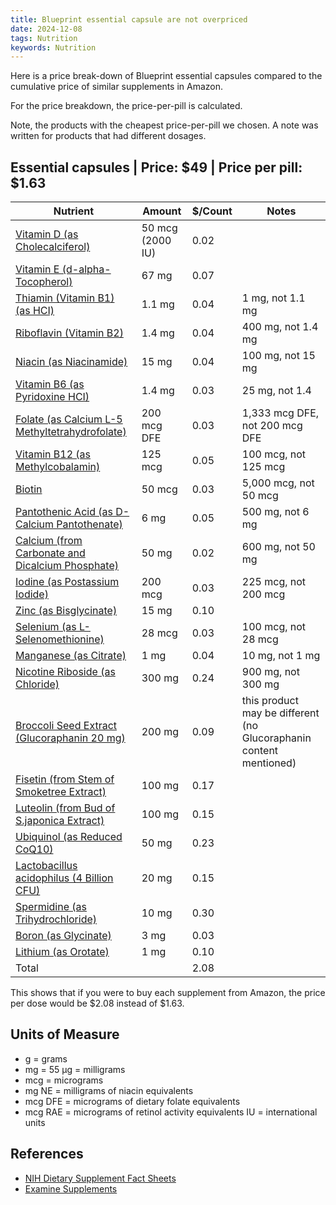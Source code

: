 ```yaml
---
title: Blueprint essential capsule are not overpriced
date: 2024-12-08
tags: Nutrition
keywords: Nutrition
---
```


Here is a price break-down of Blueprint essential capsules compared to the cumulative price of
similar supplements in Amazon.

For the price breakdown, the price-per-pill is calculated.

Note, the products with the cheapest price-per-pill we chosen. A note was
written for products that had different dosages.

## Essential capsules | Price: \$49 | Price per pill: \$1.63

| Nutrient                                           | Amount           | \$/Count | Notes                                                              |
| -------------------------------------------------- | ---------------- | -------- | ------------------------------------------------------------------ |
| [Vitamin D (as Cholecalciferol)]                   | 50 mcg (2000 IU) | 0.02     |                                                                    |
| [Vitamin E (d-alpha-Tocopherol)]                   | 67 mg            | 0.07     |                                                                    |
| [Thiamin (Vitamin B1) (as HCI)]                    | 1.1 mg           | 0.04     | 1 mg, not 1.1 mg                                                   |
| [Riboflavin (Vitamin B2)]                          | 1.4 mg           | 0.04     | 400 mg, not 1.4 mg                                                 |
| [Niacin (as Niacinamide)]                          | 15 mg            | 0.04     | 100 mg, not 15 mg                                                  |
| [Vitamin B6 (as Pyridoxine HCI)]                   | 1.4 mg           | 0.03     | 25 mg, not 1.4                                                     |
| [Folate (as Calcium L-5 Methyltetrahydrofolate)]   | 200 mcg DFE      | 0.03     | 1,333 mcg DFE, not 200 mcg DFE                                     |
| [Vitamin B12 (as Methylcobalamin)]                 | 125 mcg          | 0.05     | 100 mcg, not 125 mcg                                               |
| [Biotin]                                           | 50 mcg           | 0.03     | 5,000 mcg, not 50 mcg                                              |
| [Pantothenic Acid (as D-Calcium Pantothenate)]     | 6 mg             | 0.05     | 500 mg, not 6 mg                                                   |
| [Calcium (from Carbonate and Dicalcium Phosphate)] | 50 mg            | 0.02     | 600 mg, not 50 mg                                                  |
| [Iodine (as Postassium Iodide)]                    | 200 mcg          | 0.03     | 225 mcg, not 200 mcg                                               |
| [Zinc (as Bisglycinate)]                           | 15 mg            | 0.10     |
| [Selenium (as L-Selenomethionine)]                 | 28 mcg           | 0.03     | 100 mcg, not 28 mcg                                                |
| [Manganese (as Citrate)]                           | 1 mg             | 0.04     | 10 mg, not 1 mg                                                    |
| [Nicotine Riboside (as Chloride)]                  | 300 mg           | 0.24     | 900 mg, not 300 mg                                                 |
| [Broccoli Seed Extract (Glucoraphanin 20 mg)]      | 200 mg           | 0.09     | this product may be different (no Glucoraphanin content mentioned) |
| [Fisetin (from Stem of Smoketree Extract)]         | 100 mg           | 0.17     |                                                                    |
| [Luteolin (from Bud of S.japonica Extract)]        | 100 mg           | 0.15     |                                                                    |
| [Ubiquinol (as Reduced CoQ10)]                     | 50 mg            | 0.23     |                                                                    |
| [Lactobacillus acidophilus (4 Billion CFU)]        | 20 mg            | 0.15     |                                                                    |
| [Spermidine (as Trihydrochloride)]                 | 10 mg            | 0.30     |                                                                    |
| [Boron (as Glycinate)]                             | 3 mg             | 0.03     |                                                                    |
| [Lithium (as Orotate)]                             | 1 mg             | 0.10     |                                                                    |
| Total                                              |                  | 2.08     |                                                                    |

This shows that if you were to buy each supplement from Amazon, the price per
dose would be \$2.08 instead of \$1.63.

## Units of Measure

- g = grams
- mg = 55 µg = milligrams
- mcg = micrograms
- mg NE = milligrams of niacin equivalents
- mcg DFE = micrograms of dietary folate equivalents
- mcg RAE = micrograms of retinol activity equivalents IU = international units

[Vitamin D (as Cholecalciferol)]: https://www.amazon.com/Kirkland-Signature-Strength-Softgels-Healthcare/dp/B00EXPV502/ref=sr_1_5?sr=8-5
[Vitamin E (d-alpha-Tocopherol)]: https://www.amazon.com/Solgar-Vitamin-d-Alpha-Tocopherols-Softgels/dp/B00020IBR2/ref=sr_1_1?sr=8-1
[Thiamin (Vitamin B1) (as HCI)]: https://www.amazon.com/BULKSUPPLEMENTS-COM-Thiamine-HCl-Capsules-Supplement/dp/B0BQ4QX94B/ref=sr_1_6?rdc=1&sr=8-6
[Riboflavin (Vitamin B2)]: https://www.amazon.com/Vitamin-Tablets-Vegetarian-Riboflavin-Carlyle/dp/B09PMXYTCF/ref=sr_1_5?sr=8-5
[Niacin (as Niacinamide)]: https://www.amazon.com/Nutricost-Niacin-Vitamin-100mg-Capsules/dp/B08WYVC3ZH/ref=sr_1_2?sr=8-2
[Vitamin B6 (as Pyridoxine HCI)]: https://www.amazon.com/Carlyle-Vitamin-Tablets-Vegetarian-Supplement/dp/B0C2RCYH54/ref=sr_1_15?sr=8-15
[Folate (as Calcium L-5 Methyltetrahydrofolate)]: https://www.amazon.com/TOP-CARE-Folate-Dietary-Supplement/dp/B0CP1YM9KN/ref=sr_1_16?sr=8-16
[Vitamin B12 (as Methylcobalamin)]: https://www.amazon.com/Vitamin-Tablets-Essential-Supplement-Carlyle/dp/B0B64JX9M7/ref=sr_1_2?sr=8-2
[Biotin]: https://www.amazon.com/Bronson-Biotin-Supports-Healthy-Production/dp/B0BPYR14N6/ref=sr_1_7?sr=8-7
[Pantothenic Acid (as D-Calcium Pantothenate)]: https://www.amazon.com/Ingredients-Pantothenic-Supplement-Capsules-B-Complex/dp/B08MX59VV3/ref=sr_1_15?sr=8-15
[Calcium (from Carbonate and Dicalcium Phosphate)]: https://www.amazon.com/21st-Century-Calcium-Supplement-Count/dp/B00M5TZ1F8/ref=sr_1_11?rdc=1&sr=8-11
[Iodine (as Postassium Iodide)]: https://www.amazon.com/Tablets-Non-GMO-Traditional-Supplement-Carlyle/dp/B09H65DFYF/ref=sr_1_1?sr=8-1
[Zinc (as Bisglycinate)]: https://www.amazon.com/Jarrow-Formulas-Supports-Antioxidant-Protection/dp/B0001VKDDM/ref=sr_1_3?sr=8-3
[Selenium (as L-Selenomethionine)]: https://www.amazon.com/Selenium-100mcg-Tabs-Foods-Pack/dp/B0041U2Q66/ref=sr_1_9?sr=8-9
[Manganese (as Citrate)]: https://www.amazon.com/Source-Naturals-Manganese-Chelate-Supplement/dp/B000EQ2S28/ref=sr_1_4?sr=8-4
[Nicotine Riboside (as Chloride)]: https://www.amazon.com/WindBoss-Nicotinamide-Supplement-Alternative-Anti-Aging/dp/B0DFWCN47B/ref=sr_1_2?sr=8-2
[Broccoli Seed Extract (Glucoraphanin 20 mg)]: https://www.amazon.com/Brieofood-Broccoli-Sprout-Extract-Serving/dp/B0BRNVGWN8/ref=sr_1_10?rdc=1&sr=8-10
[Fisetin (from Stem of Smoketree Extract)]: https://www.amazon.com/Supplement-Vegetarian-Bioflavonoid-Polyphenols-Succedanea/dp/B0B4GMMLPR/ref=sr_1_5?sr=8-5
[Luteolin (from Bud of S.japonica Extract)]: https://www.amazon.com/Double-Wood-Supplements-Manufactured-Cardiovascular/dp/B0B355TDL1/ref=sr_1_2?rdc=1&sr=8-2
[Ubiquinol (as Reduced CoQ10)]: https://www.amazon.com/Healthy-Origins-Ubiquinol-Non-GMO-Count/dp/B00B0YQ6S0/ref=sr_1_6?sr=8-6
[Lactobacillus acidophilus (4 Billion CFU)]: https://www.amazon.com/Supplements-Acidophilus-Probiotic-Verified-Capsules/dp/B0013OQI7G/ref=sr_1_6?rdc=1&sr=8-6
[Spermidine (as Trihydrochloride)]: https://www.amazon.com/Spermidine-10mg-99-Capsules-Supplements/dp/B09NP4MPQB/ref=sr_1_fkmr0_1?sr=8-1-fkmr0
[Boron (as Glycinate)]: https://www.amazon.com/Supplement-Vegetarian-Capsules-Piping-Rock/dp/B09R2FZYX2/ref=sr_1_10?sr=8-10
[Lithium (as Orotate)]: https://www.amazon.com/Life-Extension-Vegetarian-Capsules-02403/dp/B088KQFT74/ref=sr_1_2?rdc=1&sr=8-2

## References

- [NIH Dietary Supplement Fact Sheets](https://ods.od.nih.gov/factsheets/list-all/)
- [Examine Supplements](https://examine.com/supplements/)

